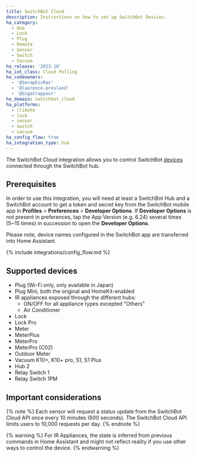 ```yaml
---
title: SwitchBot Cloud
description: Instructions on how to set up SwitchBot Devices.
ha_category:
  - Hub
  - Lock
  - Plug
  - Remote
  - Sensor
  - Switch
  - Vacuum
ha_release: '2023.10'
ha_iot_class: Cloud Polling
ha_codeowners:
  - '@SeraphicRav'
  - '@laurence-presland'
  - '@Gigatrappeur'
ha_domain: switchbot_cloud
ha_platforms:
  - climate
  - lock
  - sensor
  - switch
  - vacuum
ha_config_flow: true
ha_integration_type: hub
---
```


The SwitchBot Cloud integration allows you to control SwitchBot [devices](https://www.switch-bot.com/) connected through the SwitchBot hub.

## Prerequisites

In order to use this integration, you will need at least a SwitchBot Hub and a SwitchBot account to get a token and secret key from the SwitchBot mobile app in **Profiles** > **Preferences** > **Developer Options**. If **Developer Options** is not present in preferences, tap the App Version (e.g. 6.24) several times (5~15 times) in succession to open the **Developer Options**.

Please note, device names configured in the SwitchBot app are transferred into Home Assistant.

{% include integrations/config_flow.md %}

## Supported devices

- Plug (Wi-Fi only, only available in Japan)
- Plug Mini, both the original and HomeKit-enabled
- IR appliances exposed through the different hubs:
  - ON/OFF for all appliance types excepted "Others"
  - Air Conditioner
- Lock
- Lock Pro
- Meter
- MeterPlus
- MeterPro
- MeterPro (C02)
- Outdoor Meter
- Vacuum K10+, K10+ pro, S1, S1 Plus
- Hub 2
- Relay Switch 1
- Relay Switch 1PM

## Important considerations

{% note %}
Each sensor will request a status update from the SwitchBot Cloud API once every 10 minutes (600 seconds). The SwitchBot Cloud API limits users to 10,000 requests per day.
{% endnote %}

{% warning %}
For IR Appliances, the state is inferred from previous commands in Home Assistant and might not reflect reality if you use other ways to control the device.
{% endwarning %}
